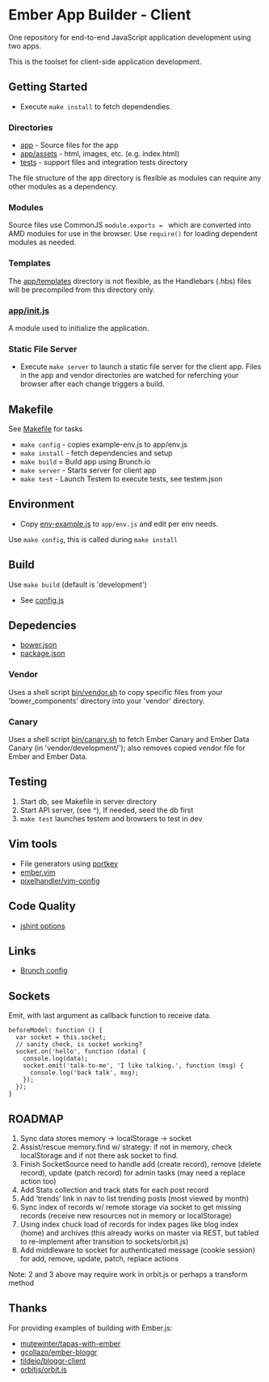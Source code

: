 # Ember App Builder - Client

One repository for end-to-end JavaScript application development using two apps.

This is the toolset for client-side application development.


## Getting Started

* Execute `make install` to fetch dependendies.

### Directories

* [app](app) - Source files for the app
* [app/assets](app/assets) - html, images, etc. (e.g. index.html)
* [tests](tests) - support files and integration tests directory

The file structure of the app directory is flexible as modules can
require any other modules as a dependency.

### Modules

Source files use CommonJS `module.exports = ` which are converted into
AMD modules for use in the browser. Use `require()` for loading
dependent modules as needed.

### Templates

The [app/templates](app/templates) directory is not flexible, as the
Handlebars (.hbs) files will be precompiled from this directory only.

### [app/init.js](app/init.js)

A module used to initialize the application.

### Static File Server

* Execute `make server` to launch a static file server for the client
  app. Files in the app and vendor directories are watched for
  referching your browser after each change triggers a build.


## Makefile

See [Makefile](Makefile) for tasks

* `make config` - copies example-env.js to app/env.js
* `make install` - fetch dependencies and setup
* `make build` = Build app using Brunch.io
* `make server` - Starts server for client app
* `make test` - Launch Testem to execute tests, see testem.json


## Environment

* Copy [env-example.js](env-example.js) to `app/env.js` and edit per env needs.

Use `make config`, this is called during `make install`


## Build

Use `make build` (default is 'development')

* See [config.js](config.js)


## Depedencies

* [bower.json](bower.json)
* [package.json](package.json)

### Vendor

Uses a shell script [bin/vendor.sh](bin/vendor.sh) to copy specific
files from your 'bower_components' directory into your 'vendor'
directory.

### Canary

Uses a shell script [bin/canary.sh](bin/canary.sh) to fetch Ember Canary
and Ember Data Canary (in 'vendor/development/'); also removes copied
vendor file for Ember and Ember Data.


## Testing

1. Start db, see Makefile in server directory
1. Start API server, (see ^), If needed, seed the db first
1. `make test` launches testem and browsers to test in dev


## Vim tools

* File generators using [portkey]
* [ember.vim]
* [pixelhandler/vim-config]

[portkey]: https://github.com/dsawardekar/portkey
[ember.vim]: https://github.com/dsawardekar/ember.vim
[pixelhandler/vim-config]: https://github.com/pixelhandler/vim-config


## Code Quality

* [jshint options]

[jshint options]: http://jshint.com/docs/options/


## Links

* [Brunch config]

[Brunch config]: https://github.com/brunch/brunch/blob/master/docs/config.md


## Sockets

Emit, with last argument as callback function to receive data.

    beforeModel: function () {
      var socket = this.socket;
      // sanity check, is socket working?
      socket.on('hello', function (data) {
        console.log(data);
        socket.emit('talk-to-me', 'I like talking.', function (msg) {
          console.log('back talk', msg);
        });
      });
    }


## ROADMAP

1. Sync data stores memory -> localStorage -> socket
2. Assist/rescue memory.find w/ strategy: if not in memory, check localStorage and if not there ask socket to find.
3. Finish SocketSource need to handle add (create record), remove (delete record), update (patch record) for admin tasks (may need a replace action too)
4. Add Stats collection and track stats for each post record
5. Add ‘trends’ link in nav to list trending posts (most viewed by month)
6. Sync index of records w/ remote storage via socket to get missing records (receive new resources not in memory or localStorage)
7. Using index chuck load of records for index pages like blog index (home) and archives (this already works on master via REST, but tabled to re-implement after transition to sockets/orbit.js)
8. Add middleware to socket for authenticated message (cookie session) for add, remove, update, patch, replace actions

Note: 2 and 3 above may require work in orbit.js or perhaps a transform method


## Thanks

For providing examples of building with Ember.js:

* [mutewinter/tapas-with-ember]
* [gcollazo/ember-bloggr]
* [tildeio/bloggr-client]
* [orbitjs/orbit.js]

[mutewinter/tapas-with-ember]: https://github.com/mutewinter/tapas-with-ember
[gcollazo/ember-bloggr]: https://github.com/gcollazo/ember-bloggr
[tildeio/bloggr-client]: https://github.com/tildeio/bloggr-client
[orbitjs/orbit.js]: https://github.com/orbitjs/orbit.js
